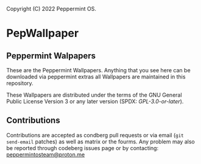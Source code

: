 Copyright (C) 2022 Peppermint OS.

# PepWallpaper

## Peppermint Walpapers

These are the Peppermint Wallpapers. Anything that you see  here can be downloaded
via peppermint extras all Wallpapers are  maintained in this repository.

These Wallpapers are distributed under the terms of the GNU General Public
License Version 3 or any later version (SPDX: *GPL-3.0-or-later*).

## Contributions 

Contributions are accepted as condberg pull requests or via email (`git
send-email` patches) as well as matrix or the fourms. Any problem may also
be reported through codeberg issues page or by
contacting: peppermintosteam@proton.me